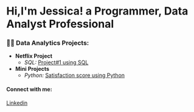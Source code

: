 # Hi,I'm Jessica! a Programmer, Data Analyst Professional

### 👨‍💻 Data Analytics Projects:

- <b>Netflix Project</b>
  - *SQL:* [Project#1 using SQL](https://github.com/eshentong/AnalyticsProject-1/tree/main)
- <b>Mini Projects</b>
  - *Python:* [Satisfaction score using Python](https://github.com/eshentong/satisfaction_data)


 #### Connect with me:
[Linkedin](https://www.linkedin.com/in/jessica-tong-233350157/)

